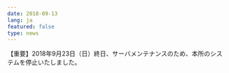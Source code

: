 ```yaml
---
date: 2018-09-13
lang: ja
featured: false
type: news
---
```

【重要】2018年9月23日（日）終日、サーバメンテナンスのため、本所のシステムを停止いたしました。
